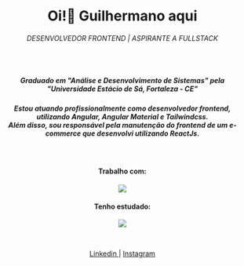 <h1 align="center">Oi!👋 Guilhermano aqui</h1>

<h6 align="center">
  DESENVOLVEDOR FRONTEND | ASPIRANTE A FULLSTACK
</h6>

<br/>

<h5 align="center">
  Graduado em "Análise e Desenvolvimento de Sistemas" pela "Universidade Estácio de Sá, Fortaleza - CE"
</h5>

<h5 align="center">
  Estou atuando profissionalmente como desenvolvedor frontend, utilizando Angular, Angular Material e Tailwindcss.
  <br/>Além disso, sou responsável pela manutenção do frontend de um e-commerce que desenvolvi utilizando ReactJs.
</h5>

<br/>

<h4 align="center">Trabalho com:</h4>

<p align="center">
  <a 
    href="https://skillicons.dev" 
    title="Tecnologias que utilizo"
    alt="Imagem única contendo todos os icones das tecnologias que utilizo" 
  >
    <img src="https://skillicons.dev/icons?i=angular,reactivex,materialui,tailwind,react,redux,styledcomponents,git" />
  </a>
</p>

<h4 align="center">Tenho estudado:</h4>

<p align="center">
  <a 
    href="https://skillicons.dev" 
    title="Tecnologias que estudo"
    alt="Imagem única contendo todos os icones das tecnologias que tenho estudado"
  >
    <img src="https://skillicons.dev/icons?i=cs,dotnet" />
  </a>
</p>

<br/>

<p align="center">
  <a 
    href="http://linkedin.com/in/guilhermanosilva/" 
    title="Linkedin"
    alt="Link para o meu linkedin"
    target="_blank"
  >
    Linkedin
  </a> | 
  <a 
    href="https://instagram.com/guilhermano.dev" 
    title="Instagram"
    alt="Link para o meu instagram"
    target="_blank"
  >
    Instagram
  </a>
</p>
